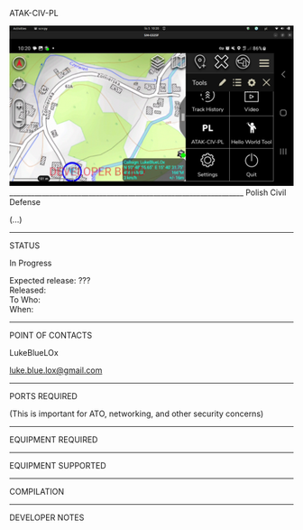 ATAK-CIV-PL

<div align="center">  
<img src="ATAK-CIV-PL.png" width="" height=""/>
</div>
_________________________________________________________________
Polish Civil Defense

(...)


_________________________________________________________________
STATUS

In Progress  

Expected release: ???  
Released:  
To Who:  
When:

_________________________________________________________________
POINT OF CONTACTS

LukeBlueLOx

luke.blue.lox@gmail.com

_________________________________________________________________
PORTS REQUIRED

(This is important for ATO, networking, and other security concerns)

_________________________________________________________________
EQUIPMENT REQUIRED

_________________________________________________________________
EQUIPMENT SUPPORTED

_________________________________________________________________
COMPILATION

_________________________________________________________________
DEVELOPER NOTES
